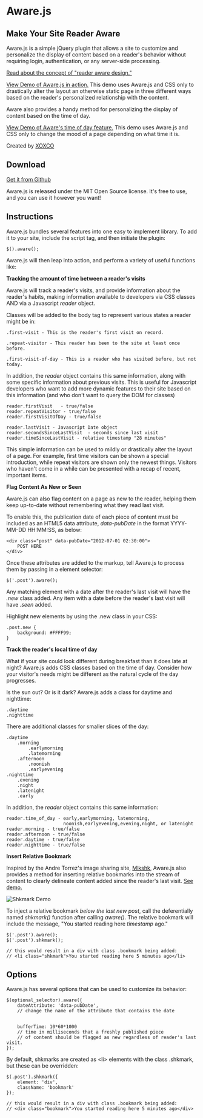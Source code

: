# Aware.js
## Make Your Site Reader Aware

Aware.js is a simple jQuery plugin that allows a site to customize and personalize the display of content based on a reader's behavior
without requiring login, authentication, or any server-side processing.

[Read about the concept of "reader aware design."](http://notes.xoxco.com/post/36089202908/reader-aware-design)

[View Demo of Aware.js in action.](http://xoxco.com/projects/code/aware/demo.html) This demo uses Aware.js and CSS only to drastically alter the layout an otherwise static page in three different ways based on the reader's personalized relationship with the content.

Aware also provides a handy method for personalizing the display of content based on the time of day. 

[View Demo of Aware's time of day feature.](http://xoxco.com/projects/code/aware/time_of_day.html) This demo uses Aware.js and CSS only to change the mood of a page depending on what time it is.

Created by [XOXCO](http://xoxco.com)


## Download

[Get it from Github](https://github.com/xoxco/awarejs)

Aware.js is released under the MIT Open Source license. It's free to use, and you can use it however you want!

## Instructions

Aware.js bundles several features into one easy to implement library. To add it to your site, include the script tag, and then initiate the plugin:

	$().aware();

Aware.js will then leap into action, and perform a variety of useful functions like:

**Tracking the amount of time between a reader's visits**

Aware.js will track a reader's visits, and provide information about the reader's habits, making information available to developers via CSS classes AND via a Javascript *reader* object.

Classes will be added to the body tag to represent various states a reader might be in:

	.first-visit - This is the reader's first visit on record.
	
	.repeat-visitor - This reader has been to the site at least once before.
	
	.first-visit-of-day - This is a reader who has visited before, but not today.
	
In addition, the *reader* object contains this same information, along with some specific information about previous visits. This is useful for Javascript developers who want to add more dynamic features to their site based on this information (and who don't want to query the DOM for classes)

	reader.firstVisit	- true/false
	reader.repeatVisitor - true/false
	reader.firstVisitOfDay - true/false
	
	reader.lastVisit - Javascript Date object
	reader.secondsSinceLastVisit  - seconds since last visit
	reader.timeSinceLastVisit - relative timestamp "28 minutes"

This simple information can be used to mildly or drastically alter the layout of a page. For example, first time visitors can be shown a special introduction, while repeat visitors are shown only the newest things. Visitors who haven't come in a while can be presented with a recap of recent, important items.

**Flag Content As New or Seen**

Aware.js can also flag content on a page as new to the reader, helping them keep up-to-date without remembering what they read last visit.

To enable this, the publication date of each piece of content must be included as an HTML5 data attribute, *data-pubDate* in the format YYYY-MM-DD HH:MM:SS, as below:

	<div class="post" data-pubDate="2012-07-01 02:30:00">
		POST HERE
	</div>

Once these attributes are added to the markup, tell Aware.js to process them by passing in a element selector:

	$('.post').aware();
	
Any matching element with a date after the reader's last visit will have the *.new* class added. Any item with a date before the reader's last visit will have *.seen* added.

Highlight new elements by using the .new class in your CSS:

	.post.new {
		background: #FFFF99;
	}

**Track the reader's local time of day**

What if your site could look different during breakfast than it does late at night? Aware.js adds CSS classes based on the time of day.
Consider how your visitor's needs might be different as the natural cycle of the day progresses.

Is the sun out? Or is it dark? Aware.js adds a class for daytime and nighttime:

	.daytime
	.nighttime

There are additional classes for smaller slices of the day:

	.daytime
		.morning
			.earlymorning
			.latemorning
		.afternoon
			.noonish
			.earlyevening
	.nighttime
		.evening
		.night
		.latenight
		.early
		
In addition, the *reader* object contains this same information:

	reader.time_of_day - early,earlymorning, latemorning,
						 noonish,earlyevening,evening,night, or latenight
	reader.morning - true/false
	reader.afternoon - true/false
	reader.daytime - true/false
	reader.nighttime - true/false

	
**Insert Relative Bookmark**

Inspired by the Andre Torrez's image sharing site, [Mlkshk](http://mlkshk.com), Aware.js also provides a method for inserting relative bookmarks into the stream of content to clearly delineate content added since the reader's last visit. [See demo.](demo.html)

![Shkmark Demo](http://xoxco.com/projects/code/aware/shkmark_example.png)

To inject a relative bookmark *below the last new post*, call the deferentially named *shkmark()* function after calling *aware()*. The relative bookmark will include the message, "You started reading here *timestamp* ago."

	$('.post').aware();
	$('.post').shkmark();

	// this would result in a div with class .bookmark being added:
	// <li class="shkmark">You started reading here 5 minutes ago</li>

## Options

Aware.js has several options that can be used to customize its behavior:

	$(optional_selector).aware({
		dateAttribute: 'data-pubDate', 
		// change the name of the attribute that contains the date


		bufferTime: 10*60*1000 
		// time in milliseconds that a freshly published piece 
		// of content should be flagged as new regardless of reader's last visit.
	});

By default, shkmarks are created as &lt;li&gt; elements with the class .shkmark, but these can be overridden:

	$(.post').shkmark({
		element: 'div',
		className: 'bookmark'
	});
	
	// this would result in a div with class .bookmark being added:
	// <div class="bookmark">You started reading here 5 minutes ago</div>
		
